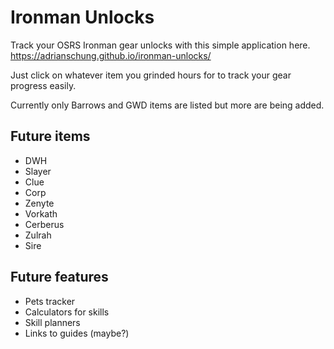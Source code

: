 # Ironman Unlocks

Track your OSRS Ironman gear unlocks with this simple application here. <https://adrianschung.github.io/ironman-unlocks/>

Just click on whatever item you grinded hours for to track your gear progress easily.

Currently only Barrows and GWD items are listed but more are being added.

## Future items

- DWH
- Slayer
- Clue
- Corp
- Zenyte
- Vorkath
- Cerberus
- Zulrah
- Sire

## Future features

- Pets tracker
- Calculators for skills
- Skill planners
- Links to guides (maybe?)
